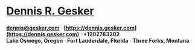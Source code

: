 # [Dennis R. Gesker](https://dennis.gesker.com/resume_full.html)

**[dennis@gesker.com](mailto:dennis@gesker.com)** ᐧ **[https://dennis.gesker.com](https://dennis.gesker.com)** ᐧ **+1202783202**\
**Lake Oswego, Oregon** ᐧ **Fort Lauderdale, Florida** ᐧ **Three Forks, Montana**
